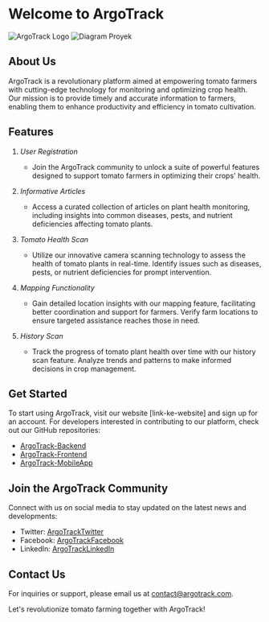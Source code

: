# Welcome to ArgoTrack

![ArgoTrack Logo](https://drive.google.com/uc?export=view&id=1pd2Ygf3LHoQ0VGzHaNcaL3kLB1Oq4T-a)
![Diagram Proyek](https://drive.google.com/uc?export=view&id=1Sj_ToIw5CaPEvUBWHGBQuoE_MlsbC3Rm)

## About Us

ArgoTrack is a revolutionary platform aimed at empowering tomato farmers with cutting-edge technology for monitoring and optimizing crop health. Our mission is to provide timely and accurate information to farmers, enabling them to enhance productivity and efficiency in tomato cultivation.

## Features

1. *User Registration*
   - Join the ArgoTrack community to unlock a suite of powerful features designed to support tomato farmers in optimizing their crops' health.

2. *Informative Articles*
   - Access a curated collection of articles on plant health monitoring, including insights into common diseases, pests, and nutrient deficiencies affecting tomato plants.

3. *Tomato Health Scan*
   - Utilize our innovative camera scanning technology to assess the health of tomato plants in real-time. Identify issues such as diseases, pests, or nutrient deficiencies for prompt intervention.

4. *Mapping Functionality*
   - Gain detailed location insights with our mapping feature, facilitating better coordination and support for farmers. Verify farm locations to ensure targeted assistance reaches those in need.

5. *History Scan*
   - Track the progress of tomato plant health over time with our history scan feature. Analyze trends and patterns to make informed decisions in crop management.

## Get Started

To start using ArgoTrack, visit our website [link-ke-website] and sign up for an account. For developers interested in contributing to our platform, check out our GitHub repositories:

- [ArgoTrack-Backend](https://github.com/ArgoTrack-Bangkit/Cloud-Computing)
- [ArgoTrack-Frontend](link-ke-repo-frontend)
- [ArgoTrack-MobileApp](link-ke-repo-mobileapp)

## Join the ArgoTrack Community

Connect with us on social media to stay updated on the latest news and developments:

- Twitter: [ArgoTrackTwitter](link-ke-twitter)
- Facebook: [ArgoTrackFacebook](link-ke-facebook)
- LinkedIn: [ArgoTrackLinkedIn](link-ke-linkedin)

## Contact Us

For inquiries or support, please email us at contact@argotrack.com.

Let's revolutionize tomato farming together with ArgoTrack!
